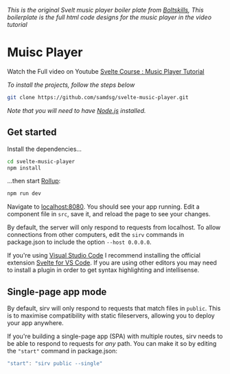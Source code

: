 *This is the original Svelt music player boiler plate from [Boltskills](https://youtu.be/Jnu9k3akRus), This boilerplate is the full html code designs for the music player in the video tutorial*

# Muisc Player

Watch the Full video on Youtube [Svelte Course : Music Player Tutorial](https://youtu.be/Jnu9k3akRus)

*To install the projects, follow the steps below*

```bash
git clone https://github.com/samdsg/svelte-music-player.git
```

*Note that you will need to have [Node.js](https://nodejs.org) installed.*

## Get started

Install the dependencies...

```bash
cd svelte-music-player
npm install
```

...then start [Rollup](https://rollupjs.org):

```bash
npm run dev
```

Navigate to [localhost:8080](http://localhost:8080). You should see your app running. Edit a component file in `src`, save it, and reload the page to see your changes.

By default, the server will only respond to requests from localhost. To allow connections from other computers, edit the `sirv` commands in package.json to include the option `--host 0.0.0.0`.

If you're using [Visual Studio Code](https://code.visualstudio.com/) I recommend installing the official extension [Svelte for VS Code](https://marketplace.visualstudio.com/items?itemName=svelte.svelte-vscode). If you are using other editors you may need to install a plugin in order to get syntax highlighting and intellisense.


## Single-page app mode

By default, sirv will only respond to requests that match files in `public`. This is to maximise compatibility with static fileservers, allowing you to deploy your app anywhere.

If you're building a single-page app (SPA) with multiple routes, sirv needs to be able to respond to requests for *any* path. You can make it so by editing the `"start"` command in package.json:

```js
"start": "sirv public --single"
```
